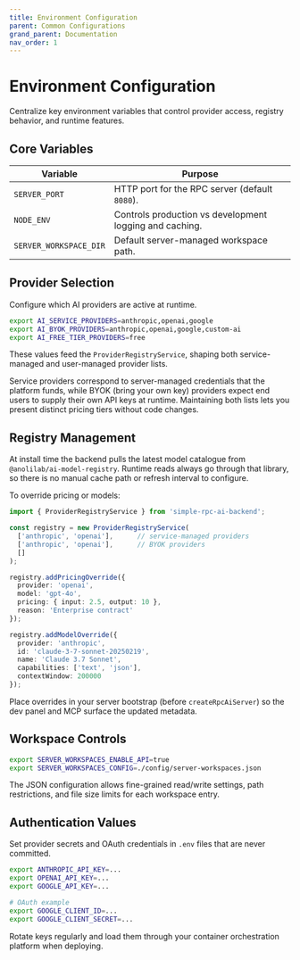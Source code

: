 ```yaml
---
title: Environment Configuration
parent: Common Configurations
grand_parent: Documentation
nav_order: 1
---
```


# Environment Configuration

Centralize key environment variables that control provider access, registry behavior, and runtime features.

## Core Variables

| Variable | Purpose |
| --- | --- |
| `SERVER_PORT` | HTTP port for the RPC server (default `8080`). |
| `NODE_ENV` | Controls production vs development logging and caching. |
| `SERVER_WORKSPACE_DIR` | Default server-managed workspace path. |

## Provider Selection

Configure which AI providers are active at runtime.

```bash
export AI_SERVICE_PROVIDERS=anthropic,openai,google
export AI_BYOK_PROVIDERS=anthropic,openai,google,custom-ai
export AI_FREE_TIER_PROVIDERS=free
```

These values feed the `ProviderRegistryService`, shaping both service-managed and user-managed provider lists.

Service providers correspond to server-managed credentials that the platform funds, while BYOK (bring your own key) providers expect end users to supply their own API keys at runtime. Maintaining both lists lets you present distinct pricing tiers without code changes.

## Registry Management

At install time the backend pulls the latest model catalogue from `@anolilab/ai-model-registry`. Runtime reads always go through that library, so there is no manual cache path or refresh interval to configure.

To override pricing or models:

```ts
import { ProviderRegistryService } from 'simple-rpc-ai-backend';

const registry = new ProviderRegistryService(
  ['anthropic', 'openai'],      // service-managed providers
  ['anthropic', 'openai'],      // BYOK providers
  []
);

registry.addPricingOverride({
  provider: 'openai',
  model: 'gpt-4o',
  pricing: { input: 2.5, output: 10 },
  reason: 'Enterprise contract'
});

registry.addModelOverride({
  provider: 'anthropic',
  id: 'claude-3-7-sonnet-20250219',
  name: 'Claude 3.7 Sonnet',
  capabilities: ['text', 'json'],
  contextWindow: 200000
});
```

Place overrides in your server bootstrap (before `createRpcAiServer`) so the dev panel and MCP surface the updated metadata.

## Workspace Controls

```bash
export SERVER_WORKSPACES_ENABLE_API=true
export SERVER_WORKSPACES_CONFIG=./config/server-workspaces.json
```

The JSON configuration allows fine-grained read/write settings, path restrictions, and file size limits for each workspace entry.

## Authentication Values

Set provider secrets and OAuth credentials in `.env` files that are never committed.

```bash
export ANTHROPIC_API_KEY=...
export OPENAI_API_KEY=...
export GOOGLE_API_KEY=...

# OAuth example
export GOOGLE_CLIENT_ID=...
export GOOGLE_CLIENT_SECRET=...
```

Rotate keys regularly and load them through your container orchestration platform when deploying.
